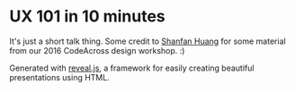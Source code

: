 # UX 101 in 10 minutes
It's just a short talk thing. Some credit to [Shanfan Huang](https://github.com/Shanfan) for some material from our 2016 CodeAcross design workshop. :)

Generated with  [reveal.js](http://lab.hakim.se/reveal-js/), a framework for easily creating beautiful presentations using HTML.
